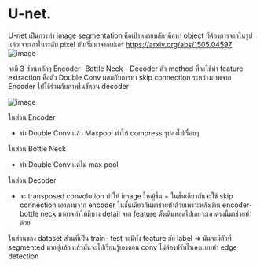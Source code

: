 # U-net.

U-net เป็นการทำ image segmentation คือเป้าหมายหลักๆคือหา object ที่ต้องการจากในรูปเเล้วเจาะเอาในระดับ pixel
มันเริ่มมาจากเปเอร์ https://arxiv.org/abs/1505.04597
![image](https://github.com/user-attachments/assets/8c7e49a2-c542-4fba-b2ec-ae92cbcdb6f0)

จะมี 3 ส่วนหลักๆ Encoder- Bottle Neck - Decoder 
ตัว method ที่จะใช้ทำ feature extraction คือตัว Double Conv ผสมกับการทำ skip connection ระหว่างภาพจาก Encoder ไปใช้ร่วมกับภาพในขั้ตอน decoder

![image](https://github.com/user-attachments/assets/0de0d859-87bb-4d48-bc48-a7c9a404e4dc)

ในส่วน Encoder
- ทำ Double Conv เเล้ว Maxpool ทำให้ compress รุปลงไปเรื่อยๆ

ในส่วน Bottle Neck
- ทำ Double Conv เเต่ไม่ max pool

ในส่วน Decoder
- จะ transposed convolution ทำให้ image ใหญ้ขึ้น + ในชั้นเดียวกันจะใช้ skip connection เอาภาพจาก encoder ในชั้นเดียวกันมาช่วยทำด้วยเพราะหลังผ่าน encoder- bottle neck มาอาจทำให้มีบาง detail จาก feature ดั้งเดิมหลุดไปเลยจะเอาตรงนี้มาช่วยทำด้วย

ในส่วนของ dataset ส่วนที่เป็น train- test จะมีทั้ง feature กัย label => มันจะมีตัวที่ segmented มาอยุ่เเล้ว เเล้วมันจะไปเรียนรู้เองตอน conv ไม่ต้องปรับไรเองเเบบทำ edge detection
